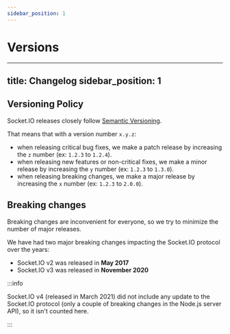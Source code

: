 ```yaml
---
sidebar_position: 1
---
```


# Versions
---
title: Changelog
sidebar_position: 1
---

## Versioning Policy

Socket.IO releases closely follow [Semantic Versioning](https://semver.org/).

That means that with a version number `x.y.z`:

- when releasing critical bug fixes, we make a patch release by increasing the `z` number (ex: `1.2.3` to `1.2.4`).
- when releasing new features or non-critical fixes, we make a minor release by increasing the `y` number (ex: `1.2.3` to `1.3.0`).
- when releasing breaking changes, we make a major release by increasing the `x` number (ex: `1.2.3` to `2.0.0`).

## Breaking changes

Breaking changes are inconvenient for everyone, so we try to minimize the number of major releases.

We have had two major breaking changes impacting the Socket.IO protocol over the years:

- Socket.IO v2 was released in **May 2017**
- Socket.IO v3 was released in **November 2020**

:::info

Socket.IO v4 (released in March 2021) did not include any update to the Socket.IO protocol (only a couple of breaking changes in the Node.js server API), so it isn't counted here.

:::
